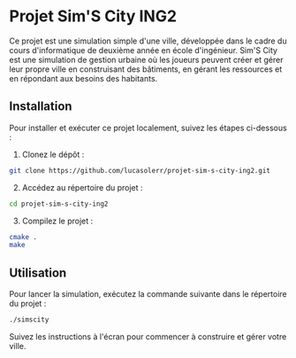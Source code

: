 # Projet Sim'S City ING2

Ce projet est une simulation simple d'une ville, développée dans le cadre du cours d'informatique de deuxième année en école d'ingénieur.
Sim'S City est une simulation de gestion urbaine où les joueurs peuvent créer et gérer leur propre ville en construisant des bâtiments, en gérant les ressources et en répondant aux besoins des habitants.

## Installation

Pour installer et exécuter ce projet localement, suivez les étapes ci-dessous :
1. Clonez le dépôt :
  ```bash
  git clone https://github.com/lucasolerr/projet-sim-s-city-ing2.git
  ```
2. Accédez au répertoire du projet :
  ```bash
  cd projet-sim-s-city-ing2
  ```
3. Compilez le projet :
  ```bash
  cmake .
  make
  ```

## Utilisation

Pour lancer la simulation, exécutez la commande suivante dans le répertoire du projet :
  ```bash
  ./simscity
  ```
Suivez les instructions à l'écran pour commencer à construire et gérer votre ville.
